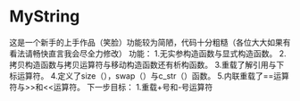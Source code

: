 # MyString
这是一个新手的上手作品（笑脸）功能较为简陋，代码十分粗糙（各位大大如果有看法请畅快直言我会尽全力修改）
功能：
    1.无实参构造函数与显式构造函数。
    2.拷贝构造函数与拷贝运算符与移动构造函数还有析构函数。
    3.重载了解引用与下标运算符。
    4.定义了size（），swap（）与c_str（）函数。
    5.内联重载了==运算符与>>和<<运算符。
下一步目标：
    1.重载+号和-号运算符
